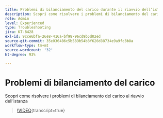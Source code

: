 ```yaml
---
title: Problemi di bilanciamento del carico durante il riavvio dell’istanza
description: Scopri come risolvere i problemi di bilanciamento del carico che si verificano durante il riavvio dell’istanza
role: Admin
level: Experienced
type: Troubleshooting
jira: KT-8428
exl-id: 9cce6bfa-26e8-416a-bf98-96cd9b5d02ed
source-git-commit: 35e036486c5b533b54b3f626d88734e9a9fc3b8a
workflow-type: tm+mt
source-wordcount: '32'
ht-degree: 93%

---
```


# Problemi di bilanciamento del carico

Scopri come risolvere i problemi di bilanciamento del carico al riavvio dell’istanza
>[!VIDEO](https://video.tv.adobe.com/v/335984?quality=12&learn=on){transcript=true}
